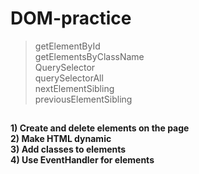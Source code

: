 # DOM-practice 
>getElementById<br>
>getElementsByClassName<br>
>QuerySelector<br>
>querySelectorAll<br>
>nextElementSibling<br>
>previousElementSibling

##
<b> 
1) Create and delete elements on the page<br>
2) Make HTML dynamic<br>
3) Add classes to elements<br>
4) Use EventHandler for elements
<b>
